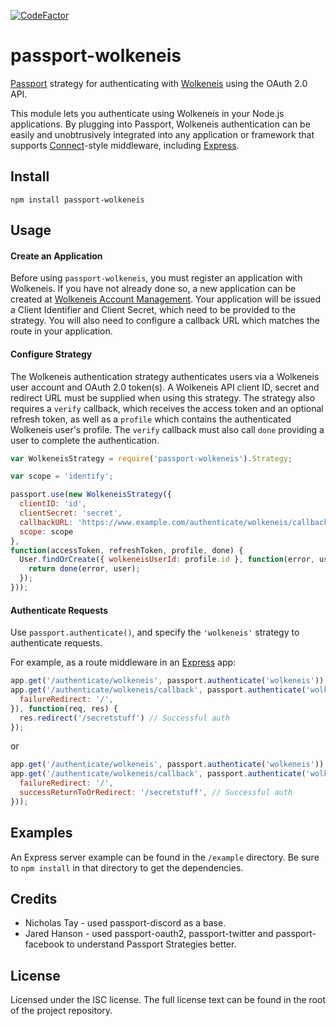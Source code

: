 [![CodeFactor](https://www.codefactor.io/repository/github/wolkeneis/passport-wolkeneis/badge)](https://www.codefactor.io/repository/github/wolkeneis/passport-wolkeneis)

# passport-wolkeneis

[Passport](http://passportjs.org/) strategy for authenticating with [Wolkeneis](https://wolkeneis.dev/)
using the OAuth 2.0 API.

This module lets you authenticate using Wolkeneis in your Node.js applications.
By plugging into Passport, Wolkeneis authentication can be easily and
unobtrusively integrated into any application or framework that supports
[Connect](http://www.senchalabs.org/connect/)-style middleware, including
[Express](http://expressjs.com/).

## Install
`npm install passport-wolkeneis`

## Usage

#### Create an Application

Before using `passport-wolkeneis`, you must register an application with Wolkeneis.
If you have not already done so, a new application can be created at
[Wolkeneis Account Management](https://moos.wolkeneis.dev/profile).  Your application
will be issued a Client Identifier and Client Secret, which
need to be provided to the strategy.  You will also need to configure a callback
URL which matches the route in your application.

#### Configure Strategy
The Wolkeneis authentication strategy authenticates users via a Wolkeneis user account and OAuth 2.0 token(s). A Wolkeneis API client ID, secret and redirect URL must be supplied when using this strategy. The strategy also requires a `verify` callback, which receives the access token and an optional refresh token, as well as a `profile` which contains the authenticated Wolkeneis user's profile. The `verify` callback must also call `done` providing a user to complete the authentication.

```javascript
var WolkeneisStrategy = require('passport-wolkeneis').Strategy;

var scope = 'identify';

passport.use(new WolkeneisStrategy({
  clientID: 'id',
  clientSecret: 'secret',
  callbackURL: 'https://www.example.com/authenticate/wolkeneis/callback',
  scope: scope
},
function(accessToken, refreshToken, profile, done) {
  User.findOrCreate({ wolkeneisUserId: profile.id }, function(error, user) {
    return done(error, user);
  });
}));
```

#### Authenticate Requests
Use `passport.authenticate()`, and specify the `'wolkeneis'` strategy to authenticate requests.

For example, as a route middleware in an [Express](http://expressjs.com/) app:

```javascript
app.get('/authenticate/wolkeneis', passport.authenticate('wolkeneis'));
app.get('/authenticate/wolkeneis/callback', passport.authenticate('wolkeneis', {
  failureRedirect: '/',
}), function(req, res) {
  res.redirect('/secretstuff') // Successful auth
});
```
or
```javascript
app.get('/authenticate/wolkeneis', passport.authenticate('wolkeneis'));
app.get('/authenticate/wolkeneis/callback', passport.authenticate('wolkeneis', {
  failureRedirect: '/',
  successReturnToOrRedirect: '/secretstuff', // Successful auth
}));
```

## Examples
An Express server example can be found in the `/example` directory. Be sure to `npm install` in that directory to get the dependencies.

## Credits
* Nicholas Tay - used passport-discord as a base.
* Jared Hanson - used passport-oauth2, passport-twitter and passport-facebook to understand Passport Strategies better.

## License
Licensed under the ISC license. The full license text can be found in the root of the project repository.
